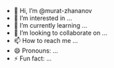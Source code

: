 - 👋 Hi, I’m @murat-zhananov
- 👀 I’m interested in ...
- 🌱 I’m currently learning ...
- 💞️ I’m looking to collaborate on ...
- 📫 How to reach me ...
- 😄 Pronouns: ...
- ⚡ Fun fact: ...

<!---
murat-zhananov/murat-zhananov is a ✨ special ✨ repository because its `README.md` (this file) appears on your GitHub profile.
You can click the Preview link to take a look at your changes.
--->
